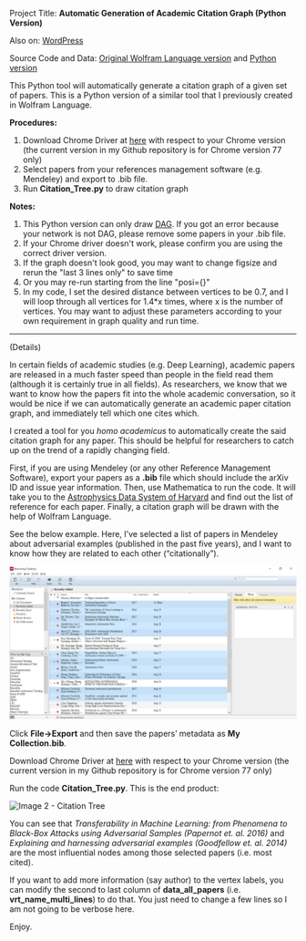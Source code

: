 Project Title: **Automatic Generation of Academic Citation Graph (Python Version)**

Also on: [WordPress][8]

Source Code and Data: [Original Wolfram Language version][2] and [Python version][3]

This Python tool will automatically generate a citation graph of a given set of papers. This is a Python version of a similar tool that I previously created in Wolfram Language.

**Procedures:**

1. Download Chrome Driver at [here][6] with respect to your Chrome version (the current version in my Github repository is for Chrome version 77 only)
2. Select papers from your references management software (e.g. Mendeley) and export to .bib file.
3. Run **Citation_Tree.py** to draw citation graph

**Notes:**

1. This Python version can only draw [DAG][7]. If you got an error because your network is not DAG, please remove some papers in your .bib file.
2. If your Chrome driver doesn't work, please confirm you are using the correct driver version.
3. If the graph doesn't look good, you may want to change figsize and rerun the "last 3 lines only" to save time
4. Or you may re-run starting from the line "posi={}"
5. In my code, I set the desired distance between vertices to be 0.7, and I will loop through all vertices for 1.4*x times, where x is the number of vertices. You may want to adjust these parameters according to your own requirement in graph quality and run time.

-----------------------------------------

(Details)

In certain fields of academic studies (e.g. Deep Learning), academic papers are released in a much faster speed than people in the field read them (although it is certainly true in all fields). As researchers, we know that we want to know how the papers fit into the whole academic conversation, so it would be nice if we can automatically generate an academic paper citation graph, and immediately tell which one cites which.

I created a tool for you *homo academicus* to automatically create the said citation graph for any paper. This should be helpful for researchers to catch up on the trend of a rapidly changing field.

First, if you are using Mendeley (or any other Reference Management Software), export your papers as a **.bib** file which should include the arXiv ID and issue year information. Then, use Mathematica to run the code. It will take you to the [Astrophysics Data System of Harvard][4] and find out the list of reference for each paper. Finally, a citation graph will be drawn with the help of Wolfram Language.

See the below example. Here, I’ve selected a list of papers in Mendeley about adversarial examples (published in the past five years), and I want to know how they are related to each other (“citationally”).

![Image 1 - Mendeley][5]

Click **File->Export** and then save the papers’ metadata as **My Collection.bib**.

Download Chrome Driver at [here][6] with respect to your Chrome version (the current version in my Github repository is for Chrome version 77 only)

Run the code **Citation_Tree.py**. This is the end product:

![Image 2 - Citation Tree][1]

You can see that *Transferability in Machine Learning: from Phenomena to Black-Box Attacks using Adversarial Samples (Papernot et. al. 2016)* and *Explaining and harnessing adversarial examples (Goodfellow et. al. 2014)* are the most influential nodes among those selected papers (i.e. most cited).

If you want to add more information (say author) to the vertex labels, you can modify the second to last column of **data_all_papers** (i.e. **vrt_name_multi_lines**) to do that. You just need to change a few lines so I am not going to be verbose here.

Enjoy.

[1]: https://github.com/lanstonchu/Citation-Graph-Python/blob/master/Citaion%20Graph%20Example.png
[2]: https://github.com/lanstonchu/citation-graph
[3]: https://github.com/lanstonchu/Citation-Graph-Python
[4]: https://ui.adsabs.harvard.edu/
[5]: https://raw.githubusercontent.com/lanstonchu/citation-graph/master/Mendeley.png
[6]: https://chromedriver.chromium.org/downloads
[7]: https://en.wikipedia.org/wiki/Directed_acyclic_graph
[8]: https://lanstonchu.wordpress.com/2019/09/22/automatic-generation-of-academic-citation-graph-python-version/
